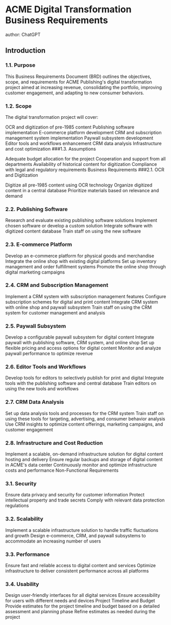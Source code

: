 # ACME Digital Transformation Business Requirements
author: ChatGPT

## Introduction
### 1.1. Purpose
This Business Requirements Document (BRD) outlines the objectives, scope, and requirements for ACME Publishing's digital transformation project aimed at increasing revenue, consolidating the portfolio, improving customer engagement, and adapting to new consumer behaviors.

### 1.2. Scope
The digital transformation project will cover:

OCR and digitization of pre-1985 content
Publishing software implementation
E-commerce platform development
CRM and subscription management system implementation
Paywall subsystem development
Editor tools and workflows enhancement
CRM data analysis
Infrastructure and cost optimization
###1.3. Assumptions

Adequate budget allocation for the project
Cooperation and support from all departments
Availability of historical content for digitization
Compliance with legal and regulatory requirements
Business Requirements
###2.1. OCR and Digitization

Digitize all pre-1985 content using OCR technology
Organize digitized content in a central database
Prioritize materials based on relevance and demand
### 2.2. Publishing Software

Research and evaluate existing publishing software solutions
Implement chosen software or develop a custom solution
Integrate software with digitized content database
Train staff on using the new software
### 2.3. E-commerce Platform

Develop an e-commerce platform for physical goods and merchandise
Integrate the online shop with existing digital platforms
Set up inventory management and order fulfillment systems
Promote the online shop through digital marketing campaigns
### 2.4. CRM and Subscription Management

Implement a CRM system with subscription management features
Configure subscription schemes for digital and print content
Integrate CRM system with online shop and paywall subsystem
Train staff on using the CRM system for customer management and analysis
### 2.5. Paywall Subsystem

Develop a configurable paywall subsystem for digital content
Integrate paywall with publishing software, CRM system, and online shop
Set up flexible pricing and access options for digital content
Monitor and analyze paywall performance to optimize revenue
### 2.6. Editor Tools and Workflows

Develop tools for editors to selectively publish for print and digital
Integrate tools with the publishing software and central database
Train editors on using the new tools and workflows
### 2.7. CRM Data Analysis

Set up data analysis tools and processes for the CRM system
Train staff on using these tools for targeting, advertising, and consumer behavior analysis
Use CRM insights to optimize content offerings, marketing campaigns, and customer engagement
### 2.8. Infrastructure and Cost Reduction

Implement a scalable, on-demand infrastructure solution for digital content hosting and delivery
Ensure regular backups and storage of digital content in ACME's data center
Continuously monitor and optimize infrastructure costs and performance
Non-Functional Requirements
### 3.1. Security

Ensure data privacy and security for customer information
Protect intellectual property and trade secrets
Comply with relevant data protection regulations
### 3.2. Scalability

Implement a scalable infrastructure solution to handle traffic fluctuations and growth
Design e-commerce, CRM, and paywall subsystems to accommodate an increasing number of users
### 3.3. Performance

Ensure fast and reliable access to digital content and services
Optimize infrastructure to deliver consistent performance across all platforms
### 3.4. Usability

Design user-friendly interfaces for all digital services
Ensure accessibility for users with different needs and devices
Project Timeline and Budget
Provide estimates for the project timeline and budget based on a detailed assessment and planning phase
Refine estimates as needed during the project
